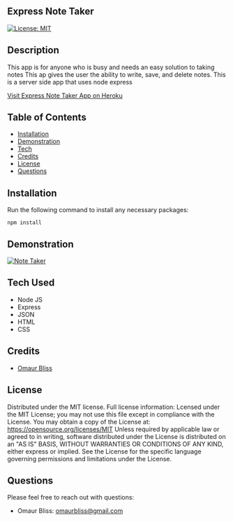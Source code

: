## Express Note Taker


[![License: MIT](https://img.shields.io/badge/License-MIT-yellow.svg)](https://opensource.org/licenses/MIT)

## Description 

This app is for anyone who is busy and needs an easy solution to taking notes
This ap gives the user the ability to write, save, and delete notes. This is a server side app that uses node express 

[Visit Express Note Taker App on Heroku](https://whispering-spire-72045.herokuapp.com/)


## Table of Contents 

* [Installation](#installation)
* [Demonstration](#demonstration)
* [Tech](#tech)
* [Credits](#credits)
* [License](#license)
* [Questions](#questions)

## Installation
Run the following command to install any necessary packages:
```
npm install
```

## Demonstration

[![Note Taker](http://img.youtube.com/vi/tCZAtjikqfw/0.jpg)](https://www.youtube.com/watch?v=tCZAtjikqfw "Note Taker")


## Tech Used
- Node JS
- Express
- JSON
- HTML
- CSS


## Credits

- [Omaur Bliss](https://github.com/OmaurBliss)


## License

Distributed under the MIT license.  Full license information:
Lcensed under the MIT License; you may not use this file except in compliance with the License. You may obtain a copy of the License at:
https://opensource.org/licenses/MIT
Unless required by applicable law or agreed to in writing, software distributed under the License is distributed on an "AS IS" BASIS, WITHOUT WARRANTIES OR CONDITIONS OF ANY KIND, either express or implied.  See the License for the specific language governing permissions and limitations under the License.

## Questions
Please feel free to reach out with questions:


- Omaur Bliss: omaurbliss@gmail.com

